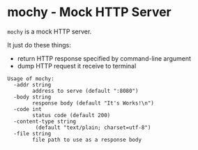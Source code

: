 # mochy - Mock HTTP Server

`mochy` is a mock HTTP server.

It just do these things:

* return HTTP response specified by command-line argument
* dump HTTP request it receive to terminal

```
Usage of mochy:
  -addr string
        address to serve (default ":8080")
  -body string
        response body (default "It's Works!\n")
  -code int
        status code (default 200)
  -content-type string
         (default "text/plain; charset=utf-8")
  -file string
        file path to use as a response body
```
